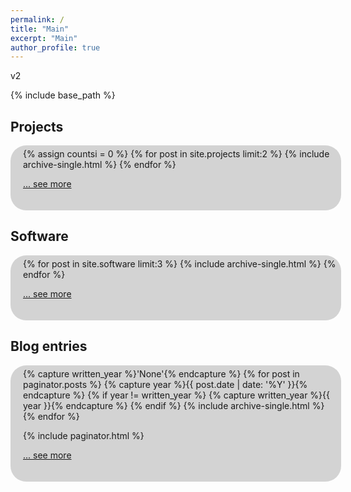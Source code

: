 ```yaml
---
permalink: /
title: "Main"
excerpt: "Main"
author_profile: true
---
```


<style>
#roundedbox {
  border-radius: 25px;
  background: LightGray;
  padding: 5px 5px 20px 20px;
  width: 100%;
}
</style>

v2

{% include base_path %}

## Projects
<div id="roundedbox">
{% assign countsi = 0 %}
{% for post in site.projects limit:2 %}
  {% include archive-single.html %}
{% endfor %}

<a href="{{ base_path }}/projects" rel="permalink">... see more</a>
</div>


## Software
<div id="roundedbox">
{% for post in site.software limit:3 %}
  {% include archive-single.html %}
{% endfor %}

<a href="{{ base_path }}/software" rel="permalink">... see more</a>
</div>


## Blog entries
<div id="roundedbox">
{% capture written_year %}'None'{% endcapture %}
{% for post in paginator.posts %}
  {% capture year %}{{ post.date | date: '%Y' }}{% endcapture %}
  {% if year != written_year %}
   <!-- <h2 id="{{ year | slugify }}" class="archive__subtitle">{{ year }}</h2> -->
    {% capture written_year %}{{ year }}{% endcapture %}
  {% endif %}
  {% include archive-single.html %}
{% endfor %}

{% include paginator.html %}

<a href="{{ base_path }}/blog" rel="permalink">... see more</a>
</div>
